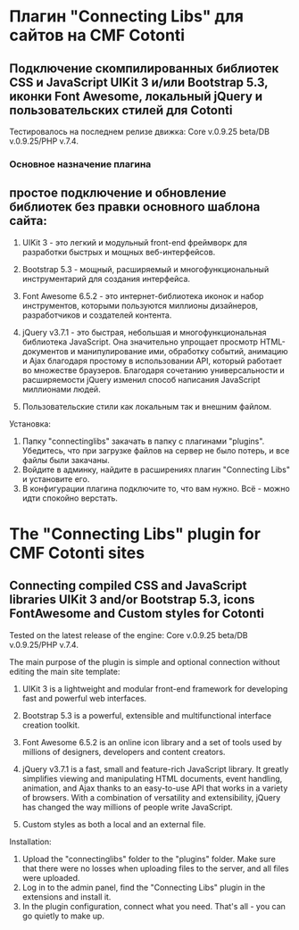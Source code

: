 # Плагин "Connecting Libs" для сайтов на CMF Cotonti
## Подключение скомпилированных библиотек CSS и JavaScript UIKit 3 и/или Bootstrap 5.3, иконки Font Awesome, локальный jQuery и пользовательских стилей для Cotonti

Тестировалось на последнем релизе движка: Core v.0.9.25 beta/DB v.0.9.25/PHP v.7.4.

### Основное назначение плагина
## простое подключение и обновление библиотек без правки основного шаблона сайта:

1. UIKit 3 - это легкий и модульный front-end фреймворк для разработки быстрых и мощных веб-интерфейсов.

2. Bootstrap 5.3 - мощный, расширяемый и многофункциональный инструментарий для создания интерфейса.

3. Font Awesome 6.5.2 - это интернет-библиотека иконок и набор инструментов, которыми пользуются миллионы дизайнеров, разработчиков и создателей контента. 

4. jQuery v3.7.1 - это быстрая, небольшая и многофункциональная библиотека JavaScript. Она значительно упрощает просмотр HTML-документов и манипулирование ими, обработку событий, анимацию и Ajax благодаря простому в использовании API, который работает во множестве браузеров. Благодаря сочетанию универсальности и расширяемости jQuery изменил способ написания JavaScript миллионами людей.

5. Пользовательские стили как локальным так и внешним файлом.

Установка:
1. Папку "connectinglibs" закачать в папку с плагинами "plugins".
Убедитесь, что при загрузке файлов на сервер не было потерь, и все файлы были закачаны.
2. Войдите в админку, найдите в расширениях плагин "Connecting Libs" и установите его.
3. В конфигурации плагина подключите то, что вам нужно.
Всё - можно идти спокойно верстать.



# The "Connecting Libs" plugin for CMF Cotonti sites

## Connecting compiled CSS and JavaScript libraries UIKit 3 and/or Bootstrap 5.3, icons FontAwesome and Custom styles for Cotonti

Tested on the latest release of the engine: Core v.0.9.25 beta/DB v.0.9.25/PHP v.7.4.

The main purpose of the plugin is simple and optional connection without editing the main site template:

1. UIKit 3 is a lightweight and modular front-end framework for developing fast and powerful web interfaces.

2. Bootstrap 5.3 is a powerful, extensible and multifunctional interface creation toolkit.

3. Font Awesome 6.5.2 is an online icon library and a set of tools used by millions of designers, developers and content creators. 

4. jQuery v3.7.1 is a fast, small and feature-rich JavaScript library. It greatly simplifies viewing and manipulating HTML documents, event handling, animation, and Ajax thanks to an easy-to-use API that works in a variety of browsers. With a combination of versatility and extensibility, jQuery has changed the way millions of people write JavaScript.

5. Custom styles as both a local and an external file.

Installation:
1. Upload the "connectinglibs" folder to the "plugins" folder.
Make sure that there were no losses when uploading files to the server, and all files were uploaded.
2. Log in to the admin panel, find the "Connecting Libs" plugin in the extensions and install it.
3. In the plugin configuration, connect what you need.
That's all - you can go quietly to make up.
